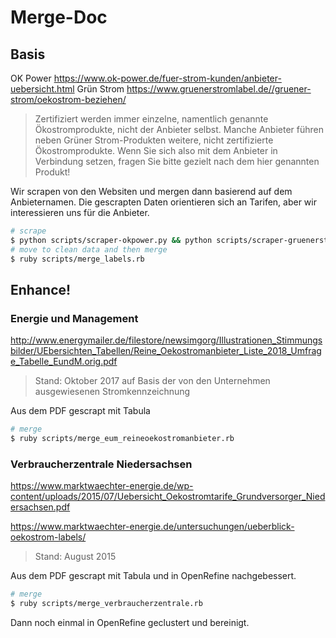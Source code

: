 # Merge-Doc

## Basis
OK Power https://www.ok-power.de/fuer-strom-kunden/anbieter-uebersicht.html
Grün Strom https://www.gruenerstromlabel.de//gruener-strom/oekostrom-beziehen/

> Zertifiziert werden immer einzelne, namentlich genannte Ökostromprodukte, nicht der Anbieter selbst. Manche Anbieter führen neben Grüner Strom-Produkten weitere, nicht zertifizierte Ökostromprodukte. Wenn Sie sich also mit dem Anbieter in Verbindung setzen, fragen Sie bitte gezielt nach dem hier genannten Produkt!

Wir scrapen von den Websiten und mergen dann basierend auf dem Anbieternamen.
Die gescrapten Daten orientieren sich an Tarifen, aber wir interessieren uns für die Anbieter.

``` bash
# scrape
$ python scripts/scraper-okpower.py && python scripts/scraper-gruenerstrom.py
# move to clean data and then merge
$ ruby scripts/merge_labels.rb
```

## Enhance!

### Energie und Management
http://www.energymailer.de/filestore/newsimgorg/Illustrationen_Stimmungsbilder/UEbersichten_Tabellen/Reine_Oekostromanbieter_Liste_2018_Umfrage_Tabelle_EundM.orig.pdf

> Stand: Oktober 2017 auf Basis der von den Unternehmen ausgewiesenen Stromkennzeichnung

Aus dem PDF gescrapt mit Tabula

``` bash
# merge
$ ruby scripts/merge_eum_reineoekostromanbieter.rb
```

### Verbraucherzentrale Niedersachsen
https://www.marktwaechter-energie.de/wp-content/uploads/2015/07/Uebersicht_Oekostromtarife_Grundversorger_Niedersachsen.pdf

https://www.marktwaechter-energie.de/untersuchungen/ueberblick-oekostrom-labels/

> Stand: August 2015

Aus dem PDF gescrapt mit Tabula und in OpenRefine nachgebessert.

``` bash
# merge
$ ruby scripts/merge_verbraucherzentrale.rb
```
Dann noch einmal in OpenRefine geclustert und bereinigt.

